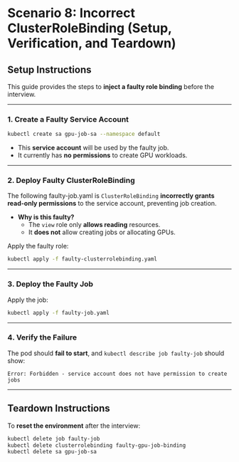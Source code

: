 # Scenario 8: Incorrect ClusterRoleBinding (Setup, Verification, and Teardown)

## **Setup Instructions**
This guide provides the steps to **inject a faulty role binding** before the interview.

---

### **1️. Create a Faulty Service Account**
```sh
kubectl create sa gpu-job-sa --namespace default
```
- This **service account** will be used by the faulty job.
- It currently has **no permissions** to create GPU workloads.

---

### **2️. Deploy Faulty ClusterRoleBinding**
The following faulty-job.yaml is `ClusterRoleBinding` **incorrectly grants read-only permissions** to the service account, preventing job creation.

- **Why is this faulty?**
  - The `view` role only **allows reading** resources.
  - It **does not** allow creating jobs or allocating GPUs.

Apply the faulty role:
```sh
kubectl apply -f faulty-clusterrolebinding.yaml
```

---

### **3️. Deploy the Faulty Job**
Apply the job:
```sh
kubectl apply -f faulty-job.yaml
```

---

### **4️. Verify the Failure**
The pod should **fail to start**, and `kubectl describe job faulty-job` should show:
```
Error: Forbidden - service account does not have permission to create jobs
```

---

## **Teardown Instructions**
To **reset the environment** after the interview:
```sh
kubectl delete job faulty-job
kubectl delete clusterrolebinding faulty-gpu-job-binding
kubectl delete sa gpu-job-sa
```